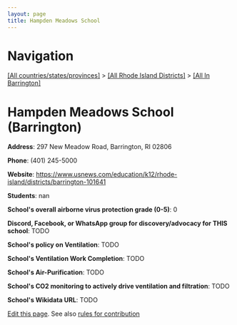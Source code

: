 ```yaml
---
layout: page
title: Hampden Meadows School
---
```

# Navigation

[[All countries/states/provinces]](../../..) > [[All Rhode Island Districts]](../..) > [[All In Barrington]](..)

# Hampden Meadows School (Barrington)

**Address**: 297 New Meadow Road, Barrington, RI 02806

**Phone**: (401) 245-5000

**Website**: <https://www.usnews.com/education/k12/rhode-island/districts/barrington-101641>

**Students**: nan

**School's overall airborne virus protection grade (0-5)**: 0

**Discord, Facebook, or WhatsApp group for discovery/advocacy for THIS school**: TODO

**School's policy on Ventilation**: TODO

**School's Ventilation Work Completion**: TODO

**School's Air-Purification**: TODO

**School's CO2 monitoring to actively drive ventilation and filtration**: TODO

**School's Wikidata URL**: TODO


[Edit this page](https://github.com/ventilate-schools/RI/edit/main/./Barrington/Hampden_Meadows_School.md). See also [rules for contribution](../../../contribution-rules/)